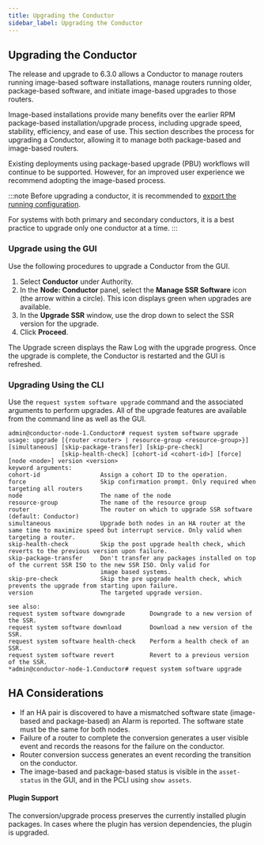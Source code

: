 ```yaml
---
title: Upgrading the Conductor
sidebar_label: Upgrading the Conductor
---
```


## Upgrading the Conductor

The release and upgrade to 6.3.0 allows a Conductor to manage routers running image-based software installations, manage routers running older, package-based software, and initiate image-based upgrades to those routers.

Image-based installations provide many benefits over the earlier RPM package-based installation/upgrade process, including upgrade speed, stability, efficiency, and ease of use. This section describes the process for upgrading a Conductor, allowing it to manage both package-based and image-based routers.

Existing deployments using package-based upgrade (PBU) workflows will continue to be supported. However, for an improved user experience we recommend adopting the image-based process.

:::note
Before upgrading a conductor, it is recommended to [export the running configuration](config_basics.md#importexport).

For systems with both primary and secondary conductors, it is a best practice to upgrade only one conductor at a time. 
:::

### Upgrade using the GUI

Use the following procedures to upgrade a Conductor from the GUI.

1. Select **Conductor** under Authority.
2. In the **Node: Conductor** panel, select the **Manage SSR Software** icon (the arrow within a circle). This icon displays green when upgrades are available. 
3. In the **Upgrade SSR** window, use the drop down to select the SSR version for the upgrade. 
4. Click **Proceed**.

The Upgrade screen displays the Raw Log with the upgrade progress. Once the upgrade is complete, the Conductor is restarted and the GUI is refreshed. 

### Upgrading Using the CLI

Use the `request system software upgrade` command and the associated arguments to perform upgrades. All of the upgrade features are available from the command line as well as the GUI. 

```
admin@conductor-node-1.Conductor# request system software upgrade
usage: upgrade [{router <router> | resource-group <resource-group>}] [simultaneous] [skip-package-transfer] [skip-pre-check]
               [skip-health-check] [cohort-id <cohort-id>] [force] [node <node>] version <version>
keyword arguments:
cohort-id                 Assign a cohort ID to the operation.
force                     Skip confirmation prompt. Only required when targeting all routers
node                      The name of the node
resource-group            The name of the resource group
router                    The router on which to upgrade SSR software (default: Conductor)
simultaneous              Upgrade both nodes in an HA router at the same time to maximize speed but interrupt service. Only valid when targeting a router.
skip-health-check         Skip the post upgrade health check, which reverts to the previous version upon failure.
skip-package-transfer     Don't transfer any packages installed on top of the current SSR ISO to the new SSR ISO. Only valid for
                          image based systems.
skip-pre-check            Skip the pre upgrade health check, which prevents the upgrade from starting upon failure.
version                   The targeted upgrade version.

see also:
request system software downgrade       Downgrade to a new version of the SSR.
request system software download        Download a new version of the SSR.
request system software health-check    Perform a health check of an SSR.
request system software revert          Revert to a previous version of the SSR.
*admin@conductor-node-1.Conductor# request system software upgrade
```

## HA Considerations

* If an HA pair is discovered to have a mismatched software state (image-based and package-based) an Alarm is reported. The software state must be the same for both nodes.
* Failure of a router to complete the conversion generates a user visible event and records the reasons for the failure on the conductor.
* Router conversion success generates an event recording the transition on the conductor.
* The image-based and package-based status is visible in the `asset-status` in the GUI, and in the PCLI using `show assets`.

#### Plugin Support

The conversion/upgrade process preserves the currently installed plugin packages. In cases where the plugin has version dependencies, the plugin is upgraded. 
